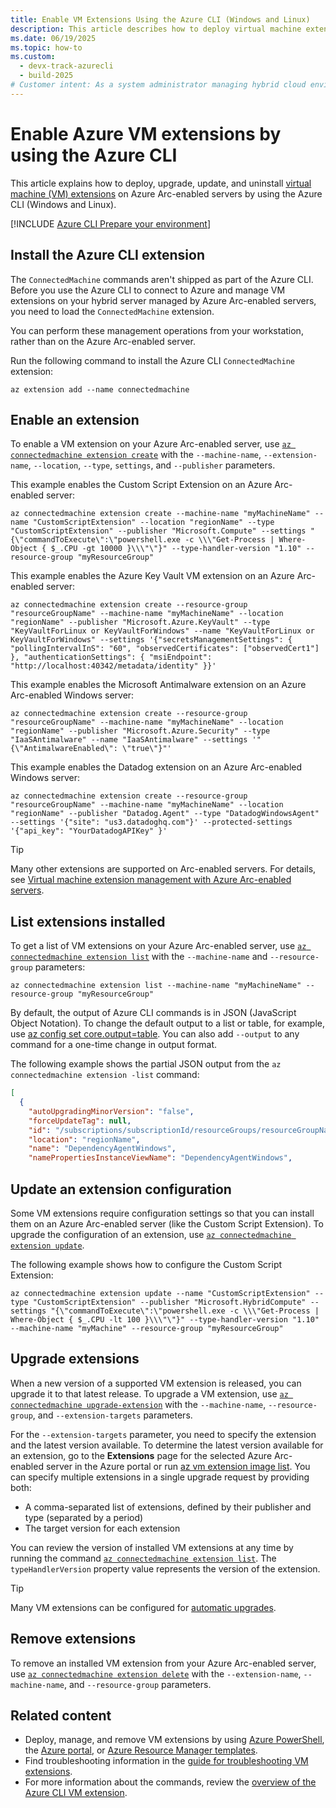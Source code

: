 ```yaml
---
title: Enable VM Extensions Using the Azure CLI (Windows and Linux)
description: This article describes how to deploy virtual machine extensions to Azure Arc-enabled servers running in hybrid cloud environments by using the Azure CLI.
ms.date: 06/19/2025
ms.topic: how-to
ms.custom:
  - devx-track-azurecli
  - build-2025
# Customer intent: As a system administrator managing hybrid cloud environments, I want to deploy and manage VM extensions using Azure CLI, so that I can efficiently automate tasks and maintain consistency across my Azure Arc-enabled servers.
---
```


# Enable Azure VM extensions by using the Azure CLI

This article explains how to deploy, upgrade, update, and uninstall [virtual machine (VM) extensions](manage-vm-extensions.md) on Azure Arc-enabled servers by using the Azure CLI (Windows and Linux).

[!INCLUDE [Azure CLI Prepare your environment](~/reusable-content/azure-cli/azure-cli-prepare-your-environment.md)]

## Install the Azure CLI extension

The `ConnectedMachine` commands aren't shipped as part of the Azure CLI. Before you use the Azure CLI to connect to Azure and manage VM extensions on your hybrid server managed by Azure Arc-enabled servers, you need to load the `ConnectedMachine` extension.

You can perform these management operations from your workstation, rather than on the Azure Arc-enabled server.

Run the following command to install the Azure CLI `ConnectedMachine` extension:

```azurecli
az extension add --name connectedmachine
```

## Enable an extension

To enable a VM extension on your Azure Arc-enabled server, use [`az connectedmachine extension create`](/cli/azure/connectedmachine/extension#az-connectedmachine-extension-create) with the `--machine-name`, `--extension-name`, `--location`, `--type`, `settings`, and `--publisher` parameters.

This example enables the Custom Script Extension on an Azure Arc-enabled server:

```azurecli
az connectedmachine extension create --machine-name "myMachineName" --name "CustomScriptExtension" --location "regionName" --type "CustomScriptExtension" --publisher "Microsoft.Compute" --settings "{\"commandToExecute\":\"powershell.exe -c \\\"Get-Process | Where-Object { $_.CPU -gt 10000 }\\\"\"}" --type-handler-version "1.10" --resource-group "myResourceGroup"
```

This example enables the Azure Key Vault VM extension on an Azure Arc-enabled server:

```azurecli
az connectedmachine extension create --resource-group "resourceGroupName" --machine-name "myMachineName" --location "regionName" --publisher "Microsoft.Azure.KeyVault" --type "KeyVaultForLinux or KeyVaultForWindows" --name "KeyVaultForLinux or KeyVaultForWindows" --settings '{"secretsManagementSettings": { "pollingIntervalInS": "60", "observedCertificates": ["observedCert1"] }, "authenticationSettings": { "msiEndpoint": "http://localhost:40342/metadata/identity" }}'
```

This example enables the Microsoft Antimalware extension on an Azure Arc-enabled Windows server:

```azurecli
az connectedmachine extension create --resource-group "resourceGroupName" --machine-name "myMachineName" --location "regionName" --publisher "Microsoft.Azure.Security" --type "IaaSAntimalware" --name "IaaSAntimalware" --settings '"{\"AntimalwareEnabled\": \"true\"}"'
```

This example enables the Datadog extension on an Azure Arc-enabled Windows server:

```azurecli
az connectedmachine extension create --resource-group "resourceGroupName" --machine-name "myMachineName" --location "regionName" --publisher "Datadog.Agent" --type "DatadogWindowsAgent" --settings '{"site": "us3.datadoghq.com"}' --protected-settings '{"api_key": "YourDatadogAPIKey" }'
```

> [!TIP]
> Many other extensions are supported on Arc-enabled servers. For details, see [Virtual machine extension management with Azure Arc-enabled servers](manage-vm-extensions.md#extensions).

## List extensions installed

To get a list of VM extensions on your Azure Arc-enabled server, use [`az connectedmachine extension list`](/cli/azure/connectedmachine/extension#az-connectedmachine-extension-list) with the `--machine-name` and `--resource-group` parameters:

```azurecli
az connectedmachine extension list --machine-name "myMachineName" --resource-group "myResourceGroup"
```

By default, the output of Azure CLI commands is in JSON (JavaScript Object Notation). To change the default output to a list or table, for example, use [az config set core.output=table](/cli/azure/reference-index). You can also add `--output` to any command for a one-time change in output format.

The following example shows the partial JSON output from the `az connectedmachine extension -list` command:

```json
[
  {
    "autoUpgradingMinorVersion": "false",
    "forceUpdateTag": null,
    "id": "/subscriptions/subscriptionId/resourceGroups/resourceGroupName/providers/Microsoft.HybridCompute/machines/SVR01/extensions/DependencyAgentWindows",
    "location": "regionName",
    "name": "DependencyAgentWindows",
    "namePropertiesInstanceViewName": "DependencyAgentWindows",
```

## Update an extension configuration

Some VM extensions require configuration settings so that you can install them on an Azure Arc-enabled server (like the Custom Script Extension). To upgrade the configuration of an extension, use [`az connectedmachine extension update`](/cli/azure/connectedmachine/extension#az-connectedmachine-extension-update).

The following example shows how to configure the Custom Script Extension:

```azurecli
az connectedmachine extension update --name "CustomScriptExtension" --type "CustomScriptExtension" --publisher "Microsoft.HybridCompute" --settings "{\"commandToExecute\":\"powershell.exe -c \\\"Get-Process | Where-Object { $_.CPU -lt 100 }\\\"\"}" --type-handler-version "1.10" --machine-name "myMachine" --resource-group "myResourceGroup"
```

## Upgrade extensions

When a new version of a supported VM extension is released, you can upgrade it to that latest release. To upgrade a VM extension, use [`az connectedmachine upgrade-extension`](/cli/azure/connectedmachine) with the `--machine-name`, `--resource-group`, and `--extension-targets` parameters.

For the `--extension-targets` parameter, you need to specify the extension and the latest version available. To determine the latest version available for an extension, go to the **Extensions** page for the selected Azure Arc-enabled server in the Azure portal or run [az vm extension image list](/cli/azure/vm/extension/image#az-vm-extension-image-list). You can specify multiple extensions in a single upgrade request by providing both:

- A comma-separated list of extensions, defined by their publisher and type (separated by a period)
- The target version for each extension

You can review the version of installed VM extensions at any time by running the command [`az connectedmachine extension list`](/cli/azure/connectedmachine/extension#az-connectedmachine-extension-list). The `typeHandlerVersion` property value represents the version of the extension.

> [!TIP]
> Many VM extensions can be configured for [automatic upgrades](manage-automatic-vm-extension-upgrade.md).

## Remove extensions

To remove an installed VM extension from your Azure Arc-enabled server, use [`az connectedmachine extension delete`](/cli/azure/connectedmachine/extension#az-connectedmachine-extension-delete) with the `--extension-name`, `--machine-name`, and `--resource-group` parameters.

## Related content

- Deploy, manage, and remove VM extensions by using [Azure PowerShell](manage-vm-extensions-powershell.md), the [Azure portal](manage-vm-extensions-portal.md), or [Azure Resource Manager templates](manage-vm-extensions-template.md).
- Find troubleshooting information in the [guide for troubleshooting VM extensions](troubleshoot-vm-extensions.md).
- For more information about the commands, review the [overview of the Azure CLI VM extension](/cli/azure/connectedmachine/extension).
